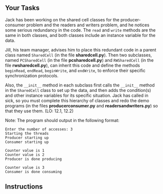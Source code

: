 <!-- manual -->

## Your Tasks

Jack has been working on the shared cell classes for the producer-consumer problem and the readers and writers problem, and he notices some serious redundancy in the code. The `read` and `write` methods are the same in both classes, and both classes include an instance variable for the data.

Jill, his team manager, advises him to place this redundant code in a parent class named `SharedCell` (in the file **sharedcell.py**). Then two subclasses, named `PCSharedCell` (in the file **pcsharedcell.py**) and `RWSharedCell` (in the file **rwsharedcell.py**), can inherit this code and define the methods `beginRead`, `endRead`, `beginWrite`, and `endWrite`, to enforce their specific synchronization protocols.

Also, the `__init__` method in each subclass first calls the `__init__` method in the `SharedCell` class
to set up the data, and then adds the condition(s) and other instance variables for its specific situation. Jack has called in sick, so you must complete this hierarchy of classes and redo the demo programs (in the files **producerconsumer.py** and **readersandwriters.py**) so that they use them. (LO: 12.1, 12.2)

Note: The program should output in the following format:

```
Enter the number of accesses: 3
Starting the threads
Producer starting up
Consumer starting up

Counter value is 1
Counter value is 2
Producer is done producing

Counter value is 3
Consumer is done consuming
```

## Instructions

